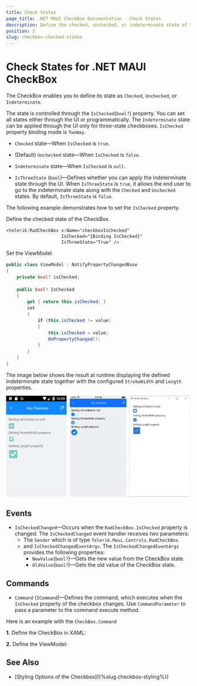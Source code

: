 ```yaml
---
title: Check States
page_title: .NET MAUI CheckBox Documentation - Check States
description: Define the checked, unchecked, or indeterminate state of the Telerik CheckBox for .NET MAUI.
position: 2
slug: checkbox-checked-states
---
```


# Check States for .NET MAUI CheckBox

The CheckBox enables you to define its state as `Checked`, `Unchecked`, or `Indeterminate`.

The state is controlled through the `IsChecked`(`bool?`) property. You can set all states either through the UI or programmatically. The `Indeterminate` state can be applied through the UI only for three-state checkboxes. `IsChecked` property binding mode is `TwoWay`.

* `Checked` state&mdash;When `IsChecked` is `true`.

* (Default) `Unchecked` state&mdash;When `IsChecked` is `false`.

* `Indeterminate` state&mdash;When `IsChecked` is `null`.

* `IsThreeState` (`bool`)&mdash;Defines whether you can apply the indeterminate state through the UI. When `IsThreeState` is `true`, it allows the end user to go to the indeterminate state along with the `Checked` and `Unchecked` states. By default, `IsThreeState` is `false`.

The following example demonstrates how to set the `IsChecked` property.

Define the checked state of the CheckBox.

```XAML
<telerik:RadCheckBox x:Name="checkboxIsChecked" 
					 IsChecked="{Binding IsChecked}" 
				     IsThreeState="True" />
```

Set the ViewModel.

```C#
public class ViewModel : NotifyPropertyChangedBase
{
    private bool? isChecked;

    public bool? IsChecked
    {
        get { return this.isChecked; }
        set
        {
            if (this.isChecked != value)
            {
                this.isChecked = value;
                OnPropertyChanged();
            }
        }
    }
}
```

The image below shows the result at runtime displaying the defined Indeterminate state together with the configured `StrokeWidth` and `Length` properties.

![CheckBox States Configuration](images/checkbox-features.png)

## Events

* `IsCheckedChanged`&mdash;Occurs when the `RadCheckBox.IsChecked` property is changed. The `IsCheckedChanged` event handler receives two parameters:
    * The `Sender` which is of type `Telerik.Maui.Controls.RadCheckBox`.
    * and `IsCheckedChangedEventArgs`. The `IsCheckedChangedEventArgs` provides the following properties:
        * `NewValue`(`bool?`)&mdash;Gets the new value from the CheckBox state.
        * `OldValue`(`bool?`)&mdash;Gets the old value of the CheckBox state.

## Commands

* `Command` (`ICommand`)&mdash;Defines the command, which executes when the `IsChecked` property of the checkbox changes. Use `CommandParameter` to pass a parameter to the command execute method.

Here is an example with the `CheckBox.Command`

**1.** Define the CheckBox in XAML:

<snippet id='checkbox-command-xaml' />

**2.** Define the ViewModel:

<snippet id='checkbox-command-viewmodel' />

## See Also

- [Styling Options of the Checkbox]({%slug checkbox-styling%})
